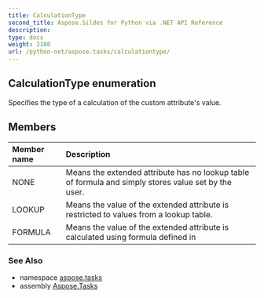 ```yaml
---
title: CalculationType
second_title: Aspose.Sildes for Python via .NET API Reference
description: 
type: docs
weight: 2180
url: /python-net/aspose.tasks/calculationtype/
---
```


## CalculationType enumeration

Specifies the type of a calculation of the custom attribute's value.

## Members
| Member name | Description |
| :- | :- |
|NONE|Means the extended attribute has no lookup table of formula and simply stores value set by the user.|
|LOOKUP|Means the value of the extended attribute is restricted to values from a lookup table.|
|FORMULA|Means the value of the extended attribute is calculated using formula defined in|

### See Also

* namespace [aspose.tasks](/tasks/python-net/aspose.tasks/)
* assembly [Aspose.Tasks](/tasks/python-net/)

